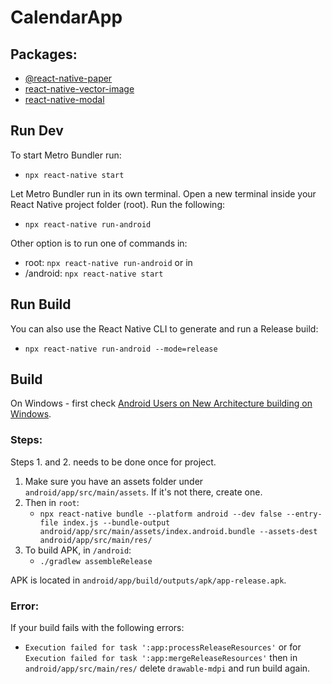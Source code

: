 # CalendarApp

## Packages:

- [@react-native-paper](https://callstack.github.io/react-native-paper/docs/guides/getting-started/)
- [react-native-vector-image](https://github.com/oblador/react-native-vector-image)
- [react-native-modal](https://github.com/react-native-modal/react-native-modal)

## Run Dev

To start Metro Bundler run:

- `npx react-native start`

Let Metro Bundler run in its own terminal. Open a new terminal inside your React Native project folder (root). Run the following:

- `npx react-native run-android`

Other option is to run one of commands in:

- root: `npx react-native run-android` or in
- /android: `npx react-native start`

## Run Build

You can also use the React Native CLI to generate and run a Release build:

- `npx react-native run-android --mode=release`

## Build

On Windows - first check [Android Users on New Architecture building on Windows](https://reactnative.dev/architecture/bundled-hermes#android-users-on-new-architecture-building-on-windows).

### Steps:

Steps 1. and 2. needs to be done once for project.

1.  Make sure you have an assets folder under `android/app/src/main/assets`. If it's not there, create one.
2.  Then in `root`:
    - `npx react-native bundle --platform android --dev false --entry-file index.js --bundle-output android/app/src/main/assets/index.android.bundle --assets-dest android/app/src/main/res/`
3.  To build APK, in `/android`:
    - `./gradlew assembleRelease`

APK is located in `android/app/build/outputs/apk/app-release.apk`.

### Error:

If your build fails with the following errors:

- `Execution failed for task ':app:processReleaseResources'` or for `Execution failed for task ':app:mergeReleaseResources'` then in `android/app/src/main/res/` delete `drawable-mdpi` and run build again.
